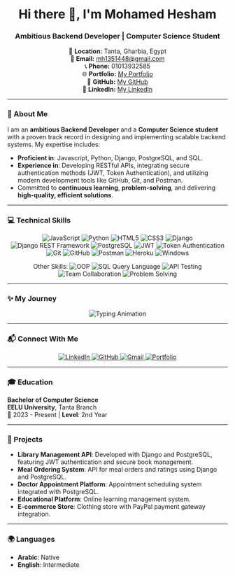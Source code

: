 <h1 align="center">Hi there 👋, I'm Mohamed Hesham</h1>
<h3 align="center">Ambitious Backend Developer | Computer Science Student</h3>

<p align="center">
  📍 <strong>Location:</strong> Tanta, Gharbia, Egypt <br>
  📧 <strong>Email:</strong> <a href="mailto:mh1351448@gmail.com">mh1351448@gmail.com</a> <br>
  📞 <strong>Phone:</strong> 01013932585 <br>
  🌐 <strong>Portfolio:</strong> <a href="https://mohamedasddf.github.io/portfolio/">My Portfolio</a> <br>
  🐙 <strong>GitHub:</strong> <a href="https://github.com/Mohamedasddf">My GitHub</a> <br>
  🔗 <strong>LinkedIn:</strong> <a href="https://www.linkedin.com/in/mohamed-hesham-89800029b/">My LinkedIn</a>
</p>

---

### 🌟 About Me

I am an **ambitious Backend Developer** and a **Computer Science student** with a proven track record in designing and implementing scalable backend systems. My expertise includes:

- **Proficient in**: Javascript, Python, Django, PostgreSQL, and SQL.
- **Experience in**: Developing RESTful APIs, integrating secure authentication methods (JWT, Token Authentication), and utilizing modern development tools like GitHub, Git, and Postman.
- Committed to **continuous learning**, **problem-solving**, and delivering **high-quality, efficient solutions**.

---

### 💻 Technical Skills

<p align="center">
    <img src="https://img.shields.io/badge/JavaScript-F7DF1E?style=for-the-badge&logo=javascript&logoColor=white" alt="JavaScript">
  <img src="https://img.shields.io/badge/Python-3776AB?style=for-the-badge&logo=python&logoColor=white" alt="Python">
  <img src="https://img.shields.io/badge/HTML5-E34F26?style=for-the-badge&logo=html5&logoColor=white" alt="HTML5">
  <img src="https://img.shields.io/badge/CSS3-1572B6?style=for-the-badge&logo=css3&logoColor=white" alt="CSS3">
  <img src="https://img.shields.io/badge/Django-092E20?style=for-the-badge&logo=django&logoColor=white" alt="Django">
  <img src="https://img.shields.io/badge/Django%20REST%20Framework-092E20?style=for-the-badge&logo=django&logoColor=white" alt="Django REST Framework">
  <img src="https://img.shields.io/badge/PostgreSQL-316192?style=for-the-badge&logo=postgresql&logoColor=white" alt="PostgreSQL">
  <img src="https://img.shields.io/badge/JWT-000000?style=for-the-badge&logo=json-web-tokens&logoColor=white" alt="JWT">
  <img src="https://img.shields.io/badge/Token%20Authentication-000000?style=for-the-badge&logo=keycloak&logoColor=white" alt="Token Authentication">
  <img src="https://img.shields.io/badge/Git-F05032?style=for-the-badge&logo=git&logoColor=white" alt="Git">
  <img src="https://img.shields.io/badge/GitHub-181717?style=for-the-badge&logo=github&logoColor=white" alt="GitHub">
  <img src="https://img.shields.io/badge/Postman-FF6C37?style=for-the-badge&logo=postman&logoColor=white" alt="Postman">
  <img src="https://img.shields.io/badge/Heroku-430098?style=for-the-badge&logo=heroku&logoColor=white" alt="Heroku">
  <img src="https://img.shields.io/badge/Windows-0078D6?style=for-the-badge&logo=windows&logoColor=white" alt="Windows">
</p>

<p align="center">
  <span>Other Skills:</span>
  <img src="https://img.shields.io/badge/Object%20Oriented%20Programming-000000?style=for-the-badge&logo=java&logoColor=white" alt="OOP">
  <img src="https://img.shields.io/badge/SQL%20Query-316192?style=for-the-badge&logo=postgresql&logoColor=white" alt="SQL Query Language">
  <img src="https://img.shields.io/badge/API%20Testing-FF6C37?style=for-the-badge&logo=postman&logoColor=white" alt="API Testing">
  <img src="https://img.shields.io/badge/Team%20Collaboration-4C1D36?style=for-the-badge&logo=slack&logoColor=white" alt="Team Collaboration">
  <img src="https://img.shields.io/badge/Problem%20Solving-000000?style=for-the-badge&logo=code&logoColor=white" alt="Problem Solving">
</p>

---



### ✨ My Journey

<p align="center">
  <img src="https://readme-typing-svg.demolab.com?font=Fira+Code&weight=500&size=20&pause=1000&color=16A085&center=true&vCenter=true&width=435&lines=Backend+Developer;Problem+Solver;Restful+API+Specialist;Continuous+Learner;Python+Expert;Django+Master;SQL+Guru;JWT+Authentication+Pro" alt="Typing Animation">
</p>

---

### 📬 Connect With Me

<p align="center">
  <a href="https://www.linkedin.com/in/mohamed-hesham-89800029b/" target="_blank">
    <img src="https://img.shields.io/badge/LinkedIn-0A66C2?style=for-the-badge&logo=linkedin&logoColor=white" alt="LinkedIn">
  </a>
  <a href="https://github.com/Mohamedasddf" target="_blank">
    <img src="https://img.shields.io/badge/GitHub-181717?style=for-the-badge&logo=github&logoColor=white" alt="GitHub">
  </a>
  <a href="mailto:mh1351448@gmail.com" target="_blank">
    <img src="https://img.shields.io/badge/Email-D14836?style=for-the-badge&logo=gmail&logoColor=white" alt="Gmail">
  </a>
  <a href="https://mohamedasddf.github.io/portfolio/" target="_blank">
    <img src="https://img.shields.io/badge/Portfolio-0A0A0A?style=for-the-badge&logo=web&logoColor=white" alt="Portfolio">
  </a>
</p>

---

### 🎓 Education

**Bachelor of Computer Science**  
**EELU University**, Tanta Branch  
📅 2023 - Present | **Level**: 2nd Year

---

### 🚀 Projects

- **Library Management API**: Developed with Django and PostgreSQL, featuring JWT authentication and secure book management.
- **Meal Ordering System**: API for meal orders and ratings using Django and PostgreSQL.
- **Doctor Appointment Platform**: Appointment scheduling system integrated with PostgreSQL.
- **Educational Platform**: Online learning management system.
- **E-commerce Store**: Clothing store with PayPal payment gateway integration.

---

### 🌍 Languages

- **Arabic**: Native
- **English**: Intermediate
